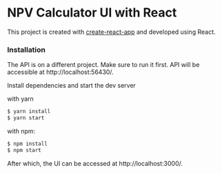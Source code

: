 # NPV Calculator UI with React
This project is created with [create-react-app](https://github.com/facebook/create-react-app) and developed using React.

### Installation
The API is on a different project. Make sure to run it first. API will be accessible at http://localhost:56430/.

Install dependencies and start the dev server

with yarn
```sh
$ yarn install
$ yarn start
```

with npm:
```sh
$ npm install
$ npm start
```

After which, the UI can be accessed at http://localhost:3000/.
